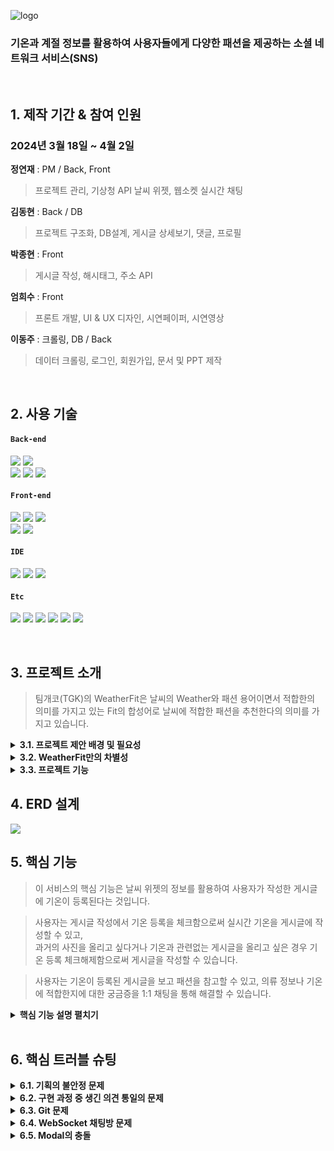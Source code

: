 ![logo](https://github.com/2024-SMHRD-KDT-BigData-23/WeatherFit/assets/76952340/11ed9899-7b2c-434c-b5d9-e954ca9f09e6)

### 기온과 계절 정보를 활용하여 사용자들에게 다양한 패션을 제공하는 소셜 네트워크 서비스(SNS)

</br>

## 1. 제작 기간 & 참여 인원

### 2024년 3월 18일 ~ 4월 2일  

**정연재** : PM / Back, Front   
> 프로젝트 관리, 기상청 API 날씨 위젯, 웹소켓 실시간 채팅   

 **김동현** : Back / DB   
> 프로젝트 구조화, DB설계, 게시글 상세보기, 댓글, 프로필   

 **박종현** : Front   
> 게시글 작성, 해시태그, 주소 API   

 **엄희수** : Front   
> 프론트 개발, UI & UX 디자인, 시연페이퍼, 시연영상   

 **이동주** : 크롤링, DB / Back   
> 데이터 크롤링, 로그인, 회원가입, 문서 및 PPT 제작   

</br>

## 2. 사용 기술
#### `Back-end`
<img src="https://img.shields.io/badge/Java-007396?style=for-the-badge&logo=java&logoColor=white"/> <img src="https://img.shields.io/badge/JSP,Servlet-20232a.svg?style=for-the-badge&logo=jsp&logoColor=61DAFB" />   
<img src="https://img.shields.io/badge/apachemaven-C71A36.svg?style=for-the-badge&logo=apachemaven&logoColor=#C71A36" />
<img src="https://img.shields.io/badge/MySQL-4479A1?style=for-the-badge&logo=MySQL&logoColor=white"/>
<img src="https://img.shields.io/badge/Apache Tomcat 9.0-D22128?style=for-the-badge&logo=Apache Tomcat&logoColor=white"/>

#### `Front-end`
<img src="https://img.shields.io/badge/HTML-E34F26?style=for-the-badge&logo=html5&logoColor=white"> <img src="https://img.shields.io/badge/javascript-F7DF1E?style=for-the-badge&logo=javascript&logoColor=black"> <img src="https://img.shields.io/badge/CSS-1572B6?style=for-the-badge&logo=css3&logoColor=white">   
<img src="https://img.shields.io/badge/BootStrap-7952B3?style=for-the-badge&logo=BootStrap&logoColor=white"/> <img src="https://img.shields.io/badge/jquery-0769AD?style=for-the-badge&logo=jquery&logoColor=#0769AD"/>

#### `IDE`
<img src="https://img.shields.io/badge/Eclipse-2C2255?style=for-the-badge&logo=Eclipse&logoColor=white"/> <img src="https://img.shields.io/badge/VSCode-007ACC?style=for-the-badge&logo=VisualStudioCode&logoColor=white"/> <img src="https://img.shields.io/badge/Jupyter-F37626?style=for-the-badge&logo=Jupyter&logoColor=white"/>

#### `Etc`
<img src="https://img.shields.io/badge/Python-3776AB?style=for-the-badge&logo=Python&logoColor=white"/> <img src="https://img.shields.io/badge/Git-F05032?style=for-the-badge&logo=Git&logoColor=white"/> <img src="https://img.shields.io/badge/GitHub-181717?style=for-the-badge&logo=GitHub&logoColor=white"/> <img src="https://img.shields.io/badge/Figma-F24E1E?style=for-the-badge&logo=Figma&logoColor=white"/> <img src="https://img.shields.io/badge/notion-000000?style=for-the-badge&logo=notion&logoColor=#000000"/> <img src="https://img.shields.io/badge/AQuery-20232a.svg?style=for-the-badge&logo=aquery&logoColor=61DAFB" />

</br>

## 3. 프로젝트 소개
> 팀개코(TGK)의 WeatherFit은 날씨의 Weather와 패션 용어이면서 적합한의 의미를 가지고 있는 Fit의 합성어로 날씨에 적합한 패션을 추천한다의 의미를 가지고 있습니다.

<details>
<summary><b>3.1. 프로젝트 제안 배경 및 필요성</b></summary>

<div markdown="1">

### 1. 소셜 네트워크 서비스 (SNS) 이용 증가
![image](https://github.com/2024-SMHRD-KDT-BigData-23/WeatherFit/assets/76952340/b37ad1e2-0a3c-4e71-b456-a16c81f2ca44)
출처:정보통신정책연구원

### 2. 패션에 대한 사람들의 관심 증가
![image](https://github.com/2024-SMHRD-KDT-BigData-23/WeatherFit/assets/76952340/70890c65-fd1d-49b8-9036-1528b0e4d3ea)
출처:한국패션소비시장

### 3. 매일 변화하는 날씨에 따른 적절한 옷 선택의 어려움
![image](https://github.com/2024-SMHRD-KDT-BigData-23/WeatherFit/assets/76952340/a35fc8d6-fb39-46d6-8bae-255c7137e361)

</div>
</details>

<details>
<summary><b>3.2. WeatherFit만의 차별성</b></summary>

<div markdown="1">

### :pushpin: 기상청 날씨 API를 활용하여 사용자 위치에 따른 기온을 게시글에 등록하여 사용자들끼리 날씨에 적당한 패션 코디를 주고 받을 수 있음!
![image](https://github.com/2024-SMHRD-KDT-BigData-23/WeatherFit/assets/76952340/27797602-925a-4873-b209-e059151c04b4)

### :pushpin: 패션을 잘 모르는 사람들도 참고할 수 있도록 무신사 패션 코디 사진을 계절별로 분류하여 추천 게시글을 제공함!
![image](https://github.com/2024-SMHRD-KDT-BigData-23/WeatherFit/assets/76952340/3553dfa0-feae-4b67-903d-c4f252cdcfc0)

</div>
</details>

<details>
<summary><b>3.3. 프로젝트 기능</b></summary>

<div markdown="1">

### :pushpin: 로그인, 로그아웃, 회원가입, 정보수정, 회원탈퇴
- 기본적인 기능
- 다음 주소 API 사용
### :pushpin: 날씨 위젯
- Geolocation API를 사용해 사용자 현재 위치 가져오기
- 기상청 단기예보 API를 사용해 사용자 위치에 맞는 날씨 정보를 가져옴
### :pushpin: 게시글 작성, 수정, 삭제
- 이미지 첨부 시 이미지 미리보기
- 기온 등록 체크박스를 통해 게시글에 현재 날씨 정보를 등록할건지에 대해 판별
### :pushpin: 사용자 게시글 확인
- 등록한 기온 표기
### :pushpin: 게시글 상세보기
- 게시글 작성자와의 채팅방 생성
- 댓글 작성
### :pushpin: 무신사 코디 사진 추천
- 파이썬 Requests, Selenium을 사용한 크롤링
- 태그의 계절 정보를 활용해 분류
### :pushpin: 채팅
- 사용자 아이디 입력을 통해 채팅방 생성 후 실시간 채팅 가능
### :pushpin: 사용자 프로필
- 프로필 이미지, 닉네임, 소개글 작성
- 사용자별 작성한 게시글 확인

</div>
</details>

## 4. ERD 설계
![](https://github.com/2024-SMHRD-KDT-BigData-23/WeatherFit/assets/76952340/86634da8-afa4-4bc0-b26f-e5b435ad16bb)

## 5. 핵심 기능

> 이 서비스의 핵심 기능은 날씨 위젯의 정보를 활용하여 사용자가 작성한 게시글에 기온이 등록된다는 것입니다.   

> 사용자는 게시글 작성에서 기온 등록을 체크함으로써 실시간 기온을 게시글에 작성할 수 있고,   
> 과거의 사진을 올리고 싶다거나 기온과 관련없는 게시글을 올리고 싶은 경우 기온 등록 체크해제함으로써 게시글을 작성할 수 있습니다.   

> 사용자는 기온이 등록된 게시글을 보고 패션을 참고할 수 있고, 의류 정보나 기온에 적합한지에 대한 궁금증을 1:1 채팅을 통해 해결할 수 있습니다.

<details>
<summary><b>핵심 기능 설명 펼치기</b></summary>
<div markdown="1">

### 5.1. 전체 흐름
![image](https://github.com/2024-SMHRD-KDT-BigData-23/WeatherFit/assets/76952340/0bf7f35c-2122-4ed1-b41b-c9f45c07024e)

### 5.2. 사용자 요청
![image](https://github.com/2024-SMHRD-KDT-BigData-23/WeatherFit/assets/76952340/b8851469-20c3-4a45-b4bd-ab19e6e7fafa)

- **URL 정규식 체크** :pushpin: [코드 확인](https://github.com/JungHyung2/gitio.io/blob/95b4c4f06a2a5a74a00f81a3c3fcc003c994725f/index.html#L15C8-L15C26)
  - Vue.js로 렌더링된 화면단에서, 사용자가 등록을 시도한 URL의 모양새를 정규식으로 확인합니다.
  - URL의 모양새가 아닌 경우, 에러 메세지를 띄웁니다.

- **Axios 비동기 요청** :pushpin: [코드 확인]()
  - URL의 모양새인 경우, 컨텐츠를 등록하는 POST 요청을 비동기로 날립니다.

### 5.3. Controller

![](https://zuminternet.github.io/images/portal/post/2019-04-22-ZUM-Pilot-integer/flow_controller.png)

- **요청 처리** :pushpin: [코드 확인](https://github.com/2023-SMHRD-KDT-IOT-4/Repo/blob/94e1b3a93c48cc3fdb51d4468de151930705faa6/Middle_project12/src/main/webapp/WEB-INF/views/BoardContent.jsp#L20)
  - Controller에서는 요청을 화면단에서 넘어온 요청을 받고, Service 계층에 로직 처리를 위임합니다.

- **결과 응답** :pushpin: [코드 확인]()
  - Service 계층에서 넘어온 로직 처리 결과(메세지)를 화면단에 응답해줍니다.

### 5.4. Service

![](https://zuminternet.github.io/images/portal/post/2019-04-22-ZUM-Pilot-integer/flow_service1.png)

- **Http 프로토콜 추가 및 trim()** :pushpin: [코드 확인]()
  - 사용자가 URL 입력 시 Http 프로토콜을 생략하거나 공백을 넣은 경우,  
  올바른 URL이 될 수 있도록 Http 프로토콜을 추가해주고, 공백을 제거해줍니다.

- **URL 접속 확인** :pushpin: [코드 확인]()
  - 화면단에서 모양새만 확인한 URL이 실제 리소스로 연결되는지 HttpUrlConnection으로 테스트합니다.
  - 이 때, 빠른 응답을 위해 Request Method를 GET이 아닌 HEAD를 사용했습니다.
  - (HEAD 메소드는 GET 메소드의 응답 결과의 Body는 가져오지 않고, Header만 확인하기 때문에 GET 메소드에 비해 응답속도가 빠릅니다.)

  ![](https://zuminternet.github.io/images/portal/post/2019-04-22-ZUM-Pilot-integer/flow_service2.png)

- **Jsoup 이미지, 제목 파싱** :pushpin: [코드 확인]()
  - URL 접속 확인결과 유효하면 Jsoup을 사용해서 입력된 URL의 이미지와 제목을 파싱합니다.
  - 이미지는 Open Graphic Tag를 우선적으로 파싱하고, 없을 경우 첫 번째 이미지와 제목을 파싱합니다.
  - 컨텐츠에 이미지가 없을 경우, 미리 설정해둔 기본 이미지를 사용하고, 제목이 없을 경우 생략합니다.


### 5.5. Repository

![](https://zuminternet.github.io/images/portal/post/2019-04-22-ZUM-Pilot-integer/flow_repo.png)

- **컨텐츠 저장** :pushpin: [코드 확인]()
  - URL 유효성 체크와 이미지, 제목 파싱이 끝난 컨텐츠는 DB에 저장합니다.
  - 저장된 컨텐츠는 다시 Repository - Service - Controller를 거쳐 화면단에 송출됩니다.

</div>
</details>

</br>

## 6. 핵심 트러블 슈팅

<details>
<summary><b>6.1. 기획의 불안정 문제</b></summary>   
<div markdown="1">
    
- 처음에는 날씨 API를 활용해 날씨의 변화에 맞춰 사용자마다 코디를 실시간으로 추천해주는 서비스를 기획했기에 tb_fashion, tb_weather 테이블 두개를 설계했습니다.

![image](https://github.com/2024-SMHRD-KDT-BigData-23/WeatherFit/assets/76952340/2b76f9aa-cb10-4ff3-89dc-49aac339a149)
  
- 하지만, 저희의 기술적인 한계로 인해 tb_fashion, tb_weather 테이블 대신 tb_crawling 테이블을 만들어 크롤링한 데이터를 계절별로만 나누어 추천했습니다.
  
![image](https://github.com/2024-SMHRD-KDT-BigData-23/WeatherFit/assets/76952340/7f4b18fb-f2e5-4724-ba62-6f950b5b07b8)

</div>
</details>

<details>
<summary><b>6.2. 구현 과정 중 생긴 의견 통일의 문제</b></summary>   
<div markdown="1">
    
- 구현 단계로 들어서기 전 피그마로 전체적인 UI/UX를 구성하였습니다.
   
![image](https://github.com/2024-SMHRD-KDT-BigData-23/WeatherFit/assets/76952340/b01f87b2-fe21-4119-980a-f3b569ecb2b6)

- 하지만, 구현 단계로 들어서서 피그마로 구성한 UI/UX에서 세밀한 부분은 사용자의 편의성에 맞추어 바꿔야 할 필요가 있었기 때문에 짧은 기간 동안 빠른 의견 전달을 위해 그림판, 노트 등의 시각화하는 방법으로 회의를 진행하였습니다.

![image](https://github.com/2024-SMHRD-KDT-BigData-23/WeatherFit/assets/76952340/9d44c9df-2a3a-48a5-a200-0bdb45e133e2)

</div>
</details>

<details>
<summary><b>6.3. Git 문제</b></summary>   
<div markdown="1">
    
- 처음 배워서 사용해보는 Git이었기에 프로젝트 기간 초반에 Git을 사용해보면서 공부하는 것에 시간을 많이 사용했습니다.   

- 심지어 팀 한명의 파일이 전부 날아가는 사태도 일어났습니다.   

![image](https://github.com/2024-SMHRD-KDT-BigData-23/WeatherFit/assets/76952340/10db11c4-3682-4e7d-bd58-ef58961ffd9a)

- GitHub Desktop을 이용해 Git을 UI로 보여주는 소프트웨어를 사용했고, 매일 팀원과 시간을 맞추어 Git push & pull을 하여 충돌을 방지했습니다.   

![image](https://github.com/2024-SMHRD-KDT-BigData-23/WeatherFit/assets/76952340/1153595b-86ca-4719-8135-ceeeb4539edc)

</div>
</details>

<details>
<summary><b>6.4. WebSocket 채팅방 문제</b></summary>   
<div markdown="1">
    
- 1:1 실시간 채팅을 위해 WebSocket을 구현하는 도중 채팅방을 통해 사용자 2명을 이어주는 것에 대해 어려움이 있었습니다.

- @ServerEndpoint 어노테이션을 사용해 사용자가 속해있는 roomIdx를 이어줌으로써 채팅기능을 해결하였습니다.

![image](https://github.com/2024-SMHRD-KDT-BigData-23/WeatherFit/assets/76952340/a65509cb-aecd-46db-b48d-2248b7668b8e)

</div>
</details>

<details>
<summary><b>6.5. Modal의 충돌</b></summary>
<div markdown="1">
  
- 프로젝트에 한 페이지 안에서 여러 모달을 사용해야만 했습니다.

- HTML5의 모달을 구현하여 모달마다 showModal(), removeModal() 함수를 호출해주어야 했지만, showModal(), removeModal() 함수를 호출할 때 다른 js 코드들이 작동하지 않는 문제가 발생했습니다.

![image](https://github.com/2024-SMHRD-KDT-BigData-23/WeatherFit/assets/76952340/0ddf8321-002c-4e93-b165-363ca1b853b9)

- 부트스트랩의 data-bs-toggle, data-bs-target 속성을 사용해 모달의 충돌이 일어나는 것을 방지할 수 있었고, 유지보수하기에도 용이해 부트스트랩을 공부하여 해결하였습니다.

![image](https://github.com/2024-SMHRD-KDT-BigData-23/WeatherFit/assets/76952340/4ba78611-865e-41cc-bd2d-871fad0c61bc)

</div>
</details>
